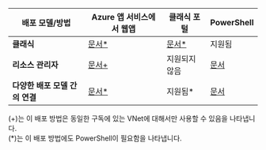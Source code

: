 | **배포 모델/방법** | **Azure 앱 서비스에서 웹앱** | **클래식 포털** | **PowerShell** |
| --- | --- | --- | --- |
| **클래식** |[문서*](../articles/vpn-gateway/vpn-gateway-howto-vnet-vnet-portal-classic.md)|[문서*](../articles/vpn-gateway/virtual-networks-configure-vnet-to-vnet-connection.md) |지원됨 |
| **리소스 관리자** |[문서+](../articles/vpn-gateway/vpn-gateway-howto-vnet-vnet-resource-manager-portal.md) |지원되지 않음 |[문서](../articles/vpn-gateway/vpn-gateway-vnet-vnet-rm-ps.md) |
| **다양한 배포 모델 간의 연결** |[문서*](../articles/vpn-gateway/vpn-gateway-connect-different-deployment-models-portal.md) |지원됨* |[문서](../articles/vpn-gateway/vpn-gateway-connect-different-deployment-models-powershell.md) |

(+)는 이 배포 방법은 동일한 구독에 있는 VNet에 대해서만 사용할 수 있음을 나타냅니다.<br>
(*)는 이 배포 방법에도 PowerShell이 필요함을 나타냅니다.

